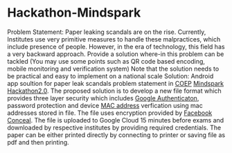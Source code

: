 # Hackathon-Mindspark
Problem Statement: 
Paper leaking scandals are on the rise. Currently, Institutes use very primitive measures to handle these malpractices, 
which include presence of people. However, in the era of technology, this field has a very backward approach. 
Provide a solution where-in this problem can be tackled (You may use some points such as QR code based encoding, mobile monitoring and verification system) 
Note that the solution needs to be practical and easy to implement on a national scale
Solution: 
Android app soultion for paper leak scandals problem statement in <a href="http://www.coep.org.in/">COEP</a> 
<a href="http://www.mind-spark.org/hackathon.html">Mindspark Hackathon2.0</a>.
The proposed solution is to develop a new file format which provides three layer security which includes <a href="">Google Authenticaton</a>,
password protection and device <a href="">MAC address</a> verfication using mac addresses stored in file.
The file uses encryption provided by <a href="">Facebook Conceal</a>. The file is uploaded to Google Cloud 15 minutes before exams and downloaded by respective
institutes by providing required credentials. The paper can be either printed directly by connecting to printer or saving file as pdf and then printing.
